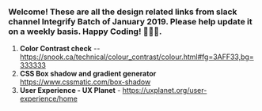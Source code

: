 ### Welcome! These are all the design related links from slack channel Integrify Batch of January 2019. Please help update it on a weekly basis. Happy Coding! 🙊😀😍.

1. **Color Contrast check** --https://snook.ca/technical/colour_contrast/colour.html#fg=3AFF33,bg=333333
2. **CSS Box shadow and gradient generator** https://www.cssmatic.com/box-shadow
3. **User Experience - UX Planet** - https://uxplanet.org/user-experience/home
